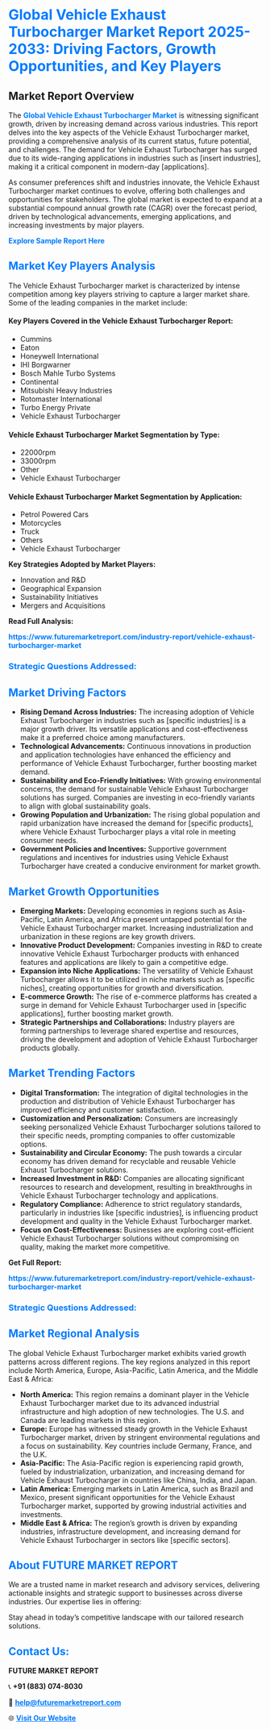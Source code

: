 <h1 style="color: #007BFF;">Global Vehicle Exhaust Turbocharger Market Report 2025-2033: Driving Factors, Growth Opportunities, and Key Players</h1>

<section id="overview">
<h2>Market Report Overview</h2>
<p>The <a href="https://www.futuremarketreport.com/industry-report/vehicle-exhaust-turbocharger-market" style="color: #007BFF; text-decoration: none;"><strong>Global Vehicle Exhaust Turbocharger Market</strong></a> is witnessing significant growth, driven by increasing demand across various industries. This report delves into the key aspects of the Vehicle Exhaust Turbocharger market, providing a comprehensive analysis of its current status, future potential, and challenges. The demand for Vehicle Exhaust Turbocharger has surged due to its wide-ranging applications in industries such as [insert industries], making it a critical component in modern-day [applications].</p>
<p>As consumer preferences shift and industries innovate, the Vehicle Exhaust Turbocharger market continues to evolve, offering both challenges and opportunities for stakeholders. The global market is expected to expand at a substantial compound annual growth rate (CAGR) over the forecast period, driven by technological advancements, emerging applications, and increasing investments by major players.</p>
</section>

<section id="overview">
<p><a href="https://www.futuremarketreport.com/request-sample/reportId=100287" style="color: #007BFF; text-decoration: none;"><strong>Explore Sample Report Here</strong></a></p>
</section>

<section id="key-players">
<h2 style="color: #007BFF;">Market Key Players Analysis</h2>
<p>The Vehicle Exhaust Turbocharger market is characterized by intense competition among key players striving to capture a larger market share. Some of the leading companies in the market include:</p>
<h4>Key Players Covered in the Vehicle Exhaust Turbocharger Report:</h4>
<ul><li>Cummins</li><li>Eaton</li><li>Honeywell International</li><li>IHI Borgwarner</li><li>Bosch Mahle Turbo Systems</li><li>Continental</li><li>Mitsubishi Heavy Industries</li><li>Rotomaster International</li><li>Turbo Energy Private</li><li>Vehicle Exhaust Turbocharger</li></ul>
<h4>Vehicle Exhaust Turbocharger Market Segmentation by Type:</h4>
<ul><li>22000rpm</li><li>33000rpm</li><li>Other</li><li>Vehicle Exhaust Turbocharger</li></ul>

<h4>Vehicle Exhaust Turbocharger Market Segmentation by Application:</h4>
<ul><li>Petrol Powered Cars</li><li>Motorcycles</li><li>Truck</li><li>Others</li><li>Vehicle Exhaust Turbocharger</li></ul>
<p><strong>Key Strategies Adopted by Market Players:</strong></p>
<ul>
<li>Innovation and R&D</li>
<li>Geographical Expansion</li>
<li>Sustainability Initiatives</li>
<li>Mergers and Acquisitions</li>
</ul>
</section>

<section>
<p><strong>Read Full Analysis: </strong></p><a href="https://www.futuremarketreport.com/industry-report/vehicle-exhaust-turbocharger-market" style="color: #007BFF; text-decoration: none;"><strong>https://www.futuremarketreport.com/industry-report/vehicle-exhaust-turbocharger-market</strong></a>
<h3 style="color: #007BFF;">Strategic Questions Addressed:</h3>
</section>

<section id="driving-factors">
<h2 style="color: #007BFF;">Market Driving Factors</h2>
<ul>
<li><strong>Rising Demand Across Industries:</strong> The increasing adoption of Vehicle Exhaust Turbocharger in industries such as [specific industries] is a major growth driver. Its versatile applications and cost-effectiveness make it a preferred choice among manufacturers.</li>
<li><strong>Technological Advancements:</strong> Continuous innovations in production and application technologies have enhanced the efficiency and performance of Vehicle Exhaust Turbocharger, further boosting market demand.</li>
<li><strong>Sustainability and Eco-Friendly Initiatives:</strong> With growing environmental concerns, the demand for sustainable Vehicle Exhaust Turbocharger solutions has surged. Companies are investing in eco-friendly variants to align with global sustainability goals.</li>
<li><strong>Growing Population and Urbanization:</strong> The rising global population and rapid urbanization have increased the demand for [specific products], where Vehicle Exhaust Turbocharger plays a vital role in meeting consumer needs.</li>
<li><strong>Government Policies and Incentives:</strong> Supportive government regulations and incentives for industries using Vehicle Exhaust Turbocharger have created a conducive environment for market growth.</li>
</ul>
</section>

<section id="growth-opportunities">
<h2 style="color: #007BFF;">Market Growth Opportunities</h2>
<ul>
<li><strong>Emerging Markets:</strong> Developing economies in regions such as Asia-Pacific, Latin America, and Africa present untapped potential for the Vehicle Exhaust Turbocharger market. Increasing industrialization and urbanization in these regions are key growth drivers.</li>
<li><strong>Innovative Product Development:</strong> Companies investing in R&D to create innovative Vehicle Exhaust Turbocharger products with enhanced features and applications are likely to gain a competitive edge.</li>
<li><strong>Expansion into Niche Applications:</strong> The versatility of Vehicle Exhaust Turbocharger allows it to be utilized in niche markets such as [specific niches], creating opportunities for growth and diversification.</li>
<li><strong>E-commerce Growth:</strong> The rise of e-commerce platforms has created a surge in demand for Vehicle Exhaust Turbocharger used in [specific applications], further boosting market growth.</li>
<li><strong>Strategic Partnerships and Collaborations:</strong> Industry players are forming partnerships to leverage shared expertise and resources, driving the development and adoption of Vehicle Exhaust Turbocharger products globally.</li>
</ul>
</section>

<section id="trending-factors">
<h2 style="color: #007BFF;">Market Trending Factors</h2>
<ul>
<li><strong>Digital Transformation:</strong> The integration of digital technologies in the production and distribution of Vehicle Exhaust Turbocharger has improved efficiency and customer satisfaction.</li>
<li><strong>Customization and Personalization:</strong> Consumers are increasingly seeking personalized Vehicle Exhaust Turbocharger solutions tailored to their specific needs, prompting companies to offer customizable options.</li>
<li><strong>Sustainability and Circular Economy:</strong> The push towards a circular economy has driven demand for recyclable and reusable Vehicle Exhaust Turbocharger solutions.</li>
<li><strong>Increased Investment in R&D:</strong> Companies are allocating significant resources to research and development, resulting in breakthroughs in Vehicle Exhaust Turbocharger technology and applications.</li>
<li><strong>Regulatory Compliance:</strong> Adherence to strict regulatory standards, particularly in industries like [specific industries], is influencing product development and quality in the Vehicle Exhaust Turbocharger market.</li>
<li><strong>Focus on Cost-Effectiveness:</strong> Businesses are exploring cost-efficient Vehicle Exhaust Turbocharger solutions without compromising on quality, making the market more competitive.</li>
</ul>
</section>

<section>
<p><strong>Get Full Report: </strong></p><a href="https://www.futuremarketreport.com/industry-report/vehicle-exhaust-turbocharger-market" style="color: #007BFF; text-decoration: none;"><strong>https://www.futuremarketreport.com/industry-report/vehicle-exhaust-turbocharger-market</strong></a>
<h3 style="color: #007BFF;">Strategic Questions Addressed:</h3>
</section>


<section id="regional-analysis">
<h2 style="color: #007BFF;">Market Regional Analysis</h2>
<p>The global Vehicle Exhaust Turbocharger market exhibits varied growth patterns across different regions. The key regions analyzed in this report include North America, Europe, Asia-Pacific, Latin America, and the Middle East & Africa:</p>
<ul>
<li><strong>North America:</strong> This region remains a dominant player in the Vehicle Exhaust Turbocharger market due to its advanced industrial infrastructure and high adoption of new technologies. The U.S. and Canada are leading markets in this region.</li>
<li><strong>Europe:</strong> Europe has witnessed steady growth in the Vehicle Exhaust Turbocharger market, driven by stringent environmental regulations and a focus on sustainability. Key countries include Germany, France, and the U.K.</li>
<li><strong>Asia-Pacific:</strong> The Asia-Pacific region is experiencing rapid growth, fueled by industrialization, urbanization, and increasing demand for Vehicle Exhaust Turbocharger in countries like China, India, and Japan.</li>
<li><strong>Latin America:</strong> Emerging markets in Latin America, such as Brazil and Mexico, present significant opportunities for the Vehicle Exhaust Turbocharger market, supported by growing industrial activities and investments.</li>
<li><strong>Middle East & Africa:</strong> The region’s growth is driven by expanding industries, infrastructure development, and increasing demand for Vehicle Exhaust Turbocharger in sectors like [specific sectors].</li>
</ul>
</section>

<footer>
<h2 style="color: #007BFF;">About FUTURE MARKET REPORT</h2>
<p>We are a trusted name in market research and advisory services, delivering actionable insights and strategic support to businesses across diverse industries. Our expertise lies in offering:</p>

<p>Stay ahead in today’s competitive landscape with our tailored research solutions.</p>

<h2 style="color: #007BFF;">Contact Us:</h2>
<p><strong>FUTURE MARKET REPORT</strong></p>
<p>📞 <strong>+91 (883) 074-8030</strong></p>
<p>📧 <strong><a href="mailto:help@futuremarketreport.com" style="color: #007BFF;">help@futuremarketreport.com</a></strong></p>
<p>🌐 <strong><a href="https://www.futuremarketreport.com/" style="color: #007BFF;">Visit Our Website</a></strong></p>
</footer>